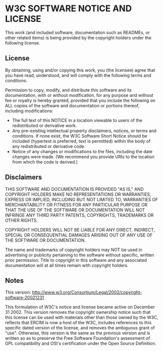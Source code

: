 W3C SOFTWARE NOTICE AND LICENSE
===============================

This work (and included software, documentation such as READMEs, or other related items) is 
being provided by the copyright holders under the following license.

## License

By obtaining, using and/or copying this work, you (the licensee) agree that you have read, 
understood, and will comply with the following terms and conditions.

Permission to copy, modify, and distribute this software and its documentation, with or 
without modification, for any purpose and without fee or royalty is hereby granted, provided 
that you include the following on ALL copies of the software and documentation or portions 
thereof, including modifications:

* The full text of this NOTICE in a location viewable to users of the redistributed or  derivative work.
* Any pre-existing intellectual property disclaimers, notices, or terms and conditions. If none  exist, the W3C Software Short Notice should be included (hypertext is preferred, text is  permitted) within the body of any redistributed or derivative code.
* Notice of any changes or modifications to the files, including the date changes were made. 
(We recommend you provide URIs to the location from which the code is derived.)

## Disclaimers

THIS SOFTWARE AND DOCUMENTATION IS PROVIDED "AS IS," AND COPYRIGHT HOLDERS MAKE NO  REPRESENTATIONS OR WARRANTIES, EXPRESS OR IMPLIED, INCLUDING BUT NOT LIMITED TO, WARRANTIES OF MERCHANTABILITY OR FITNESS FOR ANY PARTICULAR PURPOSE OR THAT THE USE OF THE SOFTWARE OR DOCUMENTATION WILL NOT INFRINGE ANY THIRD PARTY PATENTS, COPYRIGHTS, TRADEMARKS OR OTHER RIGHTS.

COPYRIGHT HOLDERS WILL NOT BE LIABLE FOR ANY DIRECT, INDIRECT, SPECIAL OR CONSEQUENTIAL DAMAGES ARISING OUT OF ANY USE OF THE SOFTWARE OR DOCUMENTATION.

The name and trademarks of copyright holders may NOT be used in advertising or publicity pertaining to the software without specific, written prior permission. Title to copyright in this software and any associated documentation will at all times remain with copyright holders.

## Notes

This version: http://www.w3.org/Consortium/Legal/2002/copyright-software-20021231

This formulation of W3C's notice and license became active on December 31 2002. This version removes the copyright ownership notice such that this license can be used with materials other than those owned by the W3C, reflects that ERCIM is now a host of the W3C, includes references to this specific dated version of the license, and removes the ambiguous grant of "use". Otherwise, this version is the same as the previous version and is written so as to preserve the Free Software Foundation's assessment of GPL compatibility and OSI's certification under the Open Source Definition.